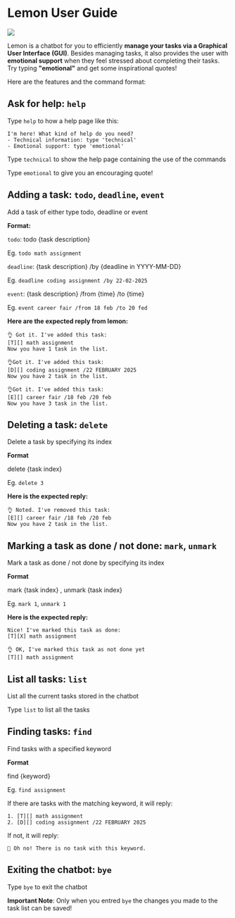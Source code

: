 # Lemon User Guide

![](D:\Ui.png)

Lemon is a chatbot for you to efficiently **manage your tasks via a Graphical User Interface (GUI)**.
Besides managing tasks, it also provides the user with **emotional support** when they feel stressed about completing their tasks. 
Try typing **"emotional"** and get some inspirational quotes!

Here are the features and the command format:

## Ask for help: `help`
Type `help` to how a help page like this:

```angular2html
I'm here! What kind of help do you need?
- Technical information: type 'technical'
- Emotional support: type 'emotional'
```
Type `technical` to show the help page containing the use of the commands

Type `emotional` to give you an encouraging quote!
## Adding a task: `todo`, `deadline`, `event`
Add a task of either type todo, deadline or event

**Format:**

`todo`: todo {task description}

Eg. `todo math assignment`

`deadline`: {task description} /by {deadline in YYYY-MM-DD}

Eg. `deadline coding assignment /by 22-02-2025`

`event`: {task description} /from {time} /to {time}

Eg. `event career fair /from 18 feb /to 20 fed`

**Here are the expected reply from lemon:**

```
👌 Got it. I've added this task:
[T][] math assignment
Now you have 1 task in the list.
```
```angular2html
👌Got it. I've added this task:
[D][] coding assignment /22 FEBRUARY 2025
Now you have 2 task in the list.
```
```angular2html
👌Got it. I've added this task:
[E][] career fair /18 feb /20 feb
Now you have 3 task in the list.
```


## Deleting a task: `delete`

Delete a task by specifying its index

**Format**

delete {task index}

Eg. `delete 3`

**Here is the expected reply:**
```angular2html
👌 Noted. I've removed this task:
[E][] career fair /18 feb /20 feb
Now you have 2 task in the list.
```

## Marking a task as done / not done: `mark`, `unmark`

Mark a task as done / not done by specifying its index

**Format**

mark {task index} , unmark {task index}

Eg. `mark 1`, `unmark 1`

**Here is the expected reply:**

```angular2html
Nice! I've marked this task as done:
[T][X] math assignment
```
```angular2html
👌 OK, I've marked this task as not done yet
[T][] math assignment
```
## List all tasks: `list`
List all the current tasks stored in the chatbot

Type `list` to list all the tasks

## Finding tasks: `find`
Find tasks with a specified keyword

**Format**

find {keyword}

Eg. `find assignment`

If there are tasks with the matching keyword, it will reply:
```angular2html
1. [T][] math assignment
2. [D][] coding assignment /22 FEBRUARY 2025
```

If not, it will reply:
```angular2html
🤔 Oh no! There is no task with this keyword.
```
## Exiting the chatbot: `bye`
Type `bye` to exit the chatbot

**Important Note**: Only when you entred `bye` the changes you made to the task list can be saved!
